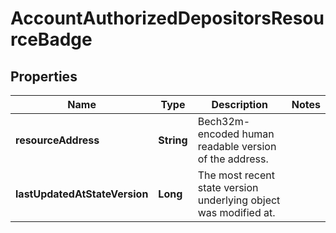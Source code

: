 

# AccountAuthorizedDepositorsResourceBadge


## Properties

| Name | Type | Description | Notes |
|------------ | ------------- | ------------- | -------------|
|**resourceAddress** | **String** | Bech32m-encoded human readable version of the address. |  |
|**lastUpdatedAtStateVersion** | **Long** | The most recent state version underlying object was modified at. |  |



